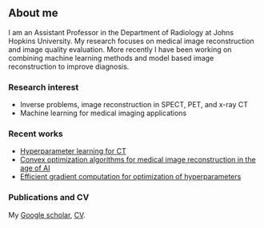 ## About me

I am an Assistant Professor in the Department of Radiology at Johns Hopkins University.  My research focuses on medical image reconstruction and image quality evaluation. More recently I have been working on combining machine learning methods and model based image reconstruction to improve diagnosis.


### Research interest

- Inverse problems, image reconstruction in SPECT, PET, and x-ray CT
- Machine learning for medical imaging applications

### Recent works

- [Hyperparameter learning for CT](https://github.com/jingyanxu/Patient-specific_hyperparameter_learning_CT)
- [Convex optimization algorithms for medical image reconstruction in the age of AI](https://doi.org/10.1088/1361-6560/ac3842)
- [Efficient gradient computation for optimization of hyperparameters](https://doi.org/10.1088/1361-6560/ac4442)

### Publications and CV

My [Google scholar](https://scholar.google.com/citations?user=ZTHZDoAAAAAJ&hl=en), [CV](https://jingyanxu.github.io/CV-jxu-2024.pdf).
